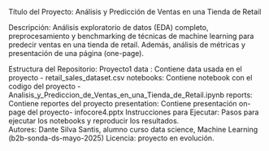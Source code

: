 
Título del Proyecto: Análisis y Predicción de Ventas en una Tienda de Retail

Descripción: Análisis exploratorio de datos (EDA) completo, preprocesamiento y benchmarking de técnicas de machine learning para predecir ventas en una tienda de retail. Además, análisis de métricas y presentación de una página (one-page).

Estructura del Repositorio: Proyecto1
                                data : Contiene data usada en el proyecto - retail_sales_dataset.csv
                            notebooks: Contiene notebook con el codigo del proyecto -Analisis_y_Prediccion_de_Ventas_en_una_Tienda_de_Retail.ipynb
                              reports: Contiene reportes del proyecto
                         presentation: Contiene presentación on-page del proyecto- infocore4.pptx 
          Instrucciones para Ejecutar: Pasos para ejecutar los notebooks y reproducir los resultados.           
                              Autores: Dante Silva Santis, alumno curso data science, Machine Learning (b2b-sonda-ds-mayo-2025)
                             Licencia: proyecto en evolución.
